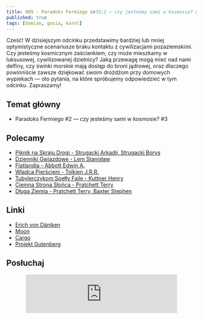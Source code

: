 ```yaml
---
title: 009 - Paradoks Fermiego &#35;2 — czy jesteśmy sami w kosmosie? &#35;3
published: true
tags: [damian, gosia, karol]
---
```


Cześć! W dzisiejszym odcinku przedstawimy bardziej lub mniej optymistyczne scenariusze braku kontaktu z cywilizacjami pozaziemskimi. Czy jesteśmy kosmicznym zaściankiem, czy może mieszkamy w luksusowej, cywilizowanej dzielnicy? Jaką przewagę mogą mieć nad nami delfiny, czy świnki morskie mają dostęp do broni jądrowej, oraz dlaczego powinniście zawsze dziękować swoim drożdżom przy domowych wypiekach — oto pytania, na które spróbujemy odpowiedzieć w tym odcinku. Zapraszamy!

<!--end_excerpt-->


## [](#header-2)Temat główny

* Paradoks Fermiego &#35;2 — czy jesteśmy sami w kosmosie? &#35;3


## [](#header-2)Polecamy 

* [Piknik na Skraju Drogi - Strugacki Arkadij, Strugacki Borys](https://lubimyczytac.pl/ksiazka/168658/piknik-na-skraju-drogi)
* [Dzienniki Gwiazdowe - Lem Stanisław](http://selkar.pl/aff/rozmowkitechnologiczne/dzienniki-gwiazdowe-5)
* [Flatlandia - Abbott Edwin A.](https://lubimyczytac.pl/ksiazka/53449/flatlandia-czyli-kraina-plaszczakow-powiesc-o-wielu-wymiarach)
* [Władca Pierścieni - Tolkien J.R.R.](http://selkar.pl/aff/rozmowkitechnologiczne/wladca-pierscieni-10)
* [Tubylerczykom Spełły Fajle - Kuttner Henry](https://lubimyczytac.pl/ksiazka/62494/tubylerczykom-spelly-fajle)
* [Ciemna Strona Słońca - Pratchett Terry](https://lubimyczytac.pl/ksiazka/49384/ciemna-strona-slonca)
* [Długa Ziemia - Pratchett Terry, Baxter Stephen](http://selkar.pl/aff/rozmowkitechnologiczne/dluga-ziemia) 

## [](#header-2)Linki

* [Erich von Däniken](https://pl.wikipedia.org/wiki/Erich_von_D%C3%A4niken)
* [Moon](https://www.filmweb.pl/film/Moon-2009-473111)
* [Cargo](https://www.imdb.com/title/tt0381940/)
* [Projekt Gutenberg](http://www.gutenberg.org/ebooks)

## [](#header-2)Posłuchaj

<p align="center">
<iframe src="https://anchor.fm/damian-melniczuk/embed/episodes/Paradoks-Fermiego-1--czy-jestemy-sami-w-kosmosie--2-ed5lp7" height="102px" width="400px" frameborder="0" scrolling="no"></iframe>
</p>